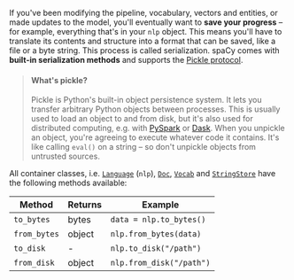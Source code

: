 If you've been modifying the pipeline, vocabulary, vectors and entities, or made
updates to the model, you'll eventually want to **save your progress** – for
example, everything that's in your `nlp` object. This means you'll have to
translate its contents and structure into a format that can be saved, like a
file or a byte string. This process is called serialization. spaCy comes with
**built-in serialization methods** and supports the
[Pickle protocol](https://www.diveinto.org/python3/serializing.html#dump).

> #### What's pickle?
>
> Pickle is Python's built-in object persistence system. It lets you transfer
> arbitrary Python objects between processes. This is usually used to load an
> object to and from disk, but it's also used for distributed computing, e.g.
> with
> [PySpark](https://spark.apache.org/docs/0.9.0/python-programming-guide.html)
> or [Dask](https://dask.org). When you unpickle an object, you're agreeing to
> execute whatever code it contains. It's like calling `eval()` on a string – so
> don't unpickle objects from untrusted sources.

All container classes, i.e. [`Language`](/api/language) (`nlp`),
[`Doc`](/api/doc), [`Vocab`](/api/vocab) and [`StringStore`](/api/stringstore)
have the following methods available:

| Method       | Returns | Example                  |
| ------------ | ------- | ------------------------ |
| `to_bytes`   | bytes   | `data = nlp.to_bytes()`  |
| `from_bytes` | object  | `nlp.from_bytes(data)`   |
| `to_disk`    | -       | `nlp.to_disk("/path")`   |
| `from_disk`  | object  | `nlp.from_disk("/path")` |
